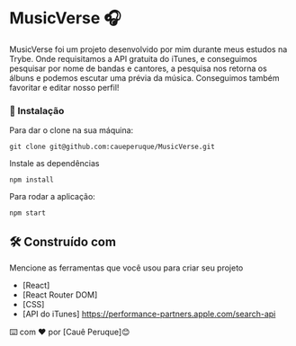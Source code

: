 # MusicVerse 🎧

MusicVerse foi um projeto desenvolvido por mim durante meus estudos na Trybe. Onde requisitamos a API gratuita do iTunes, e conseguimos pesquisar por nome de bandas e cantores, a pesquisa nos retorna os álbuns e podemos escutar uma prévia da música. Conseguimos também favoritar e editar nosso perfil!

### 🔧 Instalação

Para dar o clone na sua máquina:

```
git clone git@github.com:caueperuque/MusicVerse.git
```

Instale as dependências

```
npm install
```

Para rodar a aplicação:

```
npm start
```

## 🛠️ Construído com

Mencione as ferramentas que você usou para criar seu projeto

* [React]
* [React Router DOM]
* [CSS]
* [API do iTunes] https://performance-partners.apple.com/search-api

⌨️ com ❤️ por [Cauê Peruque]😊
